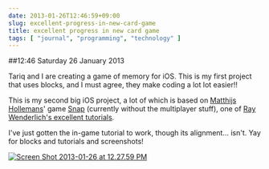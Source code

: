 ```yaml
---
date: 2013-01-26T12:46:59+09:00
slug: excellent-progress-in-new-card-game
title: excellent progress in new card game
tags: [ "journal", "programming", "technology" ]
---
```


##12:46 Saturday 26 January 2013

Tariq and I are creating a game of memory for iOS. This is my first project that uses blocks, and I must agree, they make coding a lot lot easier!!

This is my second big iOS project, a lot of which is based on [Matthijs Hollemans](https://twitter.com/mhollemans)' game [Snap](https://www.raywenderlich.com/12735/how-to-make-a-simple-playing-card-game-with-multiplayer-and-bluetooth-part-1) (currently without the multiplayer stuff), one of [Ray Wenderlich's excellent tutorials](https://www.raywenderlich.com/tutorials).

I've just gotten the in-game tutorial to work, though its alignment... isn't. Yay for blocks and tutorials and screenshots!

[![Screen Shot 2013-01-26 at 12.27.59 PM](/images/2013/01/Screen-Shot-2013-01-26-at-12.27.59-PM.png)](https://robnugen.com/blog/2013/01/26/excellent-progress-in-new-card-game/screen-shot-2013-01-26-at-12-27-59-pm/)
